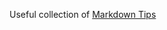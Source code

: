 Useful collection of [Markdown Tips](https://github.com/adam-p/markdown-here/wiki/Markdown-Cheatsheet)